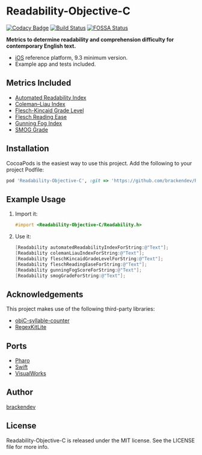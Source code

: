 Readability-Objective-C
=======================
[![Codacy Badge](https://api.codacy.com/project/badge/Grade/d9b21f69a0c54ee08897e745e6285443)](https://www.codacy.com/app/brackendev/Readability-Objective-C?utm_source=github.com&amp;utm_medium=referral&amp;utm_content=brackendev/Readability-Objective-C&amp;utm_campaign=Badge_Grade)
[![Build Status](https://travis-ci.com/brackendev/Readability-Objective-C.svg?branch=master)](https://travis-ci.com/brackendev/Readability-Objective-C)
[![FOSSA Status](https://app.fossa.com/api/projects/git%2Bgithub.com%2Fbrackendev%2FReadability-Objective-C.svg?type=shield)](https://app.fossa.com/projects/git%2Bgithub.com%2Fbrackendev%2FReadability-Objective-C?ref=badge_shield)

**Metrics to determine readability and comprehension difficulty for contemporary English text.**

* [iOS](https://en.wikipedia.org/wiki/IOS) reference platform, 9.3 minimum version.
* Example app and tests included.

## Metrics Included

* [Automated Readability Index](http://en.wikipedia.org/wiki/Automated_Readability_Index)
* [Coleman–Liau Index](http://en.wikipedia.org/wiki/Coleman–Liau_index)
* [Flesch-Kincaid Grade Level](http://en.wikipedia.org/wiki/Flesch–Kincaid_readability_tests)
* [Flesch Reading Ease](http://en.wikipedia.org/wiki/Flesch–Kincaid_readability_tests)
* [Gunning Fog Index](http://en.wikipedia.org/wiki/Gunning_fog_index)
* [SMOG Grade](http://en.wikipedia.org/wiki/SMOG)

## Installation

CocoaPods is the easiest way to use this project. Add the following to your project Podfile:

````Ruby
pod 'Readability-Objective-C', :git => 'https://github.com/brackendev/Readability-Objective-C.git'
````

## Example Usage

1. Import it:

    ```Objective-C
    #import <Readability-Objective-C/Readability.h>
    ```

2. Use it:
    
    ```Objective-C
    [Readability automatedReadabilityIndexForString:@"Text"];
    [Readability colemanLiauIndexForString:@"Text"];
    [Readability fleschKincaidGradeLevelForString:@"Text"];
    [Readability fleschReadingEaseForString:@"Text"];
    [Readability gunningFogScoreForString:@"Text"];
    [Readability smogGradeForString:@"Text"];
    ```

## Acknowledgements

This project makes use of the following third-party libraries:

* [objC-syllable-counter](https://github.com/brackendev/objC-syllable-counter.git)
* [RegexKitLite](http://regexkit.sourceforge.net/RegexKitLite/)

## Ports

* [Pharo](http://brackendev.github.io/Readability-Pharo/)
* [Swift](http://brackendev.github.io/Readability-Swift/)
* [VisualWorks](https://brackendev.github.io/Readability-VisualWorks/)

## Author

[brackendev](https://www.github.com/brackendev)

## License

Readability-Objective-C is released under the MIT license. See the LICENSE file for more info.
